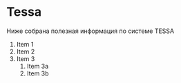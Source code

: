 # Tessa

Ниже собрана полезная информация по системе TESSA

1. Item 1
1. Item 2
1. Item 3
   1. Item 3a
   1. Item 3b
